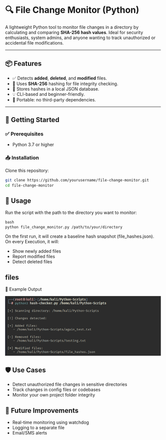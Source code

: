 # 🔍 File Change Monitor (Python)

A lightweight Python tool to monitor file changes in a directory by calculating and comparing **SHA-256 hash values**. Ideal for security enthusiasts, system admins, and anyone wanting to track unauthorized or accidental file modifications.

---

## 📦 Features

- ✅ Detects **added**, **deleted**, and **modified** files.  
- 🔐 Uses **SHA-256** hashing for file integrity checking.  
- 🧠 Stores hashes in a local JSON database.  
- 💡 CLI-based and beginner-friendly.  
- 💾 Portable: no third-party dependencies.

---

## 🚀 Getting Started

### ✅ Prerequisites

- Python 3.7 or higher  

### 📥 Installation

Clone this repository:

```bash
git clone https://github.com/yourusername/file-change-monitor.git  
cd file-change-monitor
```
## 🏃 Usage
Run the script with the path to the directory you want to monitor:  
```
bash
python file_change_monitor.py /path/to/your/directory
```  
On the first run, it will create a baseline hash snapshot (file_hashes.json). On every Execution, it will:  

 - Show newly added files  
 - Report modified files
 - Detect deleted files

## files

📁 Example Output

![image](<images/Screenshot_2025-06-07_06_50_30 copy.png>)

## 🛡️ Use Cases

* Detect unauthorized file changes in sensitive directories  
* Track changes in config files or codebases  
* Monitor your own project folder integrity

## 🧠 Future Improvements

* Real-time monitoring using watchdog  
* Logging to a separate file  
* Email/SMS alerts

